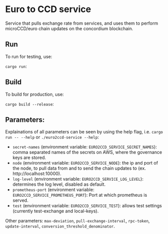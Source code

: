 # Euro to CCD service

Service that pulls exchange rate from services, and uses them to perform microCCD/euro chain updates on the concordium blockchain.

##  Run
To run for testing, use:

`cargo run`:

##  Build
To build for production, use:

`cargo build --release`:

## Parameters:
Explainations of all parameters can be seen by using the help flag, i.e. `cargo run -- --help` or `./euro2ccd-service --help`:

- `secret-names` (environment variable: `EURO2CCD_SERVICE_SECRET_NAMES`): comma separated names of the secrets on AWS, where the governance keys are stored.
- `node` (environment variable: `EURO2CCD_SERVICE_NODE`): the ip and port of the node, to pull data from and to send the chain updates to (ex. http://localhost:10000).
- `log-level` (environment variable: `EURO2CCD_SERVICE_LOG_LEVEL`): determines the log level, disabled as default.
- `prometheus-port` (environment variable: `EURO2CCD_SERVICE_PROMETHEUS_PORT`): Port at which prometheus is served.
- `test` (environment variable: `EURO2CCD_SERVICE_TEST`): allows test settings (currently test-exchange  and local-keys).

Other parameters:
`max-deviation`, `pull-exchange-interval`,  `rpc-token`, `update-interval`, `conversion_threshold_denominator`.
